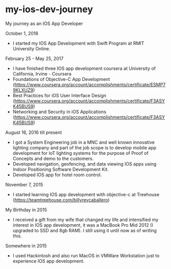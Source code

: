 # my-ios-dev-journey
My journey as an IOS App Developer


October 1, 2018
- I started my IOS App Development with Swift Program at RMIT University Online.

February 25 - May 25, 2017
- I have finished three IOS app development coursera at University of California, Irvine - Coursera
- Foundations of Objective-C App Development (https://www.coursera.org/account/accomplishments/certificate/ESMP79KLXUZ9)
- Best Practices for iOS User Interface Design (https://www.coursera.org/account/accomplishments/certificate/F3ASYK45BUS9)
- Networking and Security in iOS Applications (https://www.coursera.org/account/accomplishments/certificate/F3ASYK45BUS9)
  
August 16, 2016 till present
- I got a System Engineering job in a MNC and well known innovative lighting company and part of the job scope is to develop mobile app development for IoT lighting systems for the purpose of Proof of Concepts and demo to the customers.
- Developed navigation, geofencing, and data viewing IOS apps using Indoor Positioning Software Development Kit.
- Developed IOS app for hotel room control.

November 7, 2015
- I started learning IOS app development with objective-c at Treehouse (https://teamtreehouse.com/billyreycaballero)

My Birthday in 2015
- I received a gift from my wife that changed my life and intensified my interest in IOS app development, it was a MacBook Pro Mid 2012 (I upgraded to SSD and 8gb RAM). I still using it until now as of writing this.

Somewhere in 2015
- I used Hackintosh and also run MacOS in VMWare Workstation just to experience IOS app development.
